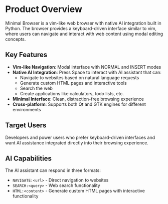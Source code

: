 # Product Overview

Minimal Browser is a vim-like web browser with native AI integration built in Python. The browser provides a keyboard-driven interface similar to vim, where users can navigate and interact with web content using modal editing concepts.

## Key Features

- **Vim-like Navigation**: Modal interface with NORMAL and INSERT modes
- **Native AI Integration**: Press Space to interact with AI assistant that can:
  - Navigate to websites based on natural language requests
  - Generate custom HTML pages and interactive tools
  - Search the web
  - Create applications like calculators, todo lists, etc.
- **Minimal Interface**: Clean, distraction-free browsing experience
- **Cross-platform**: Supports both Qt and GTK engines for different environments

## Target Users

Developers and power users who prefer keyboard-driven interfaces and want AI assistance integrated directly into their browsing experience.

## AI Capabilities

The AI assistant can respond in three formats:
- `NAVIGATE:<url>` - Direct navigation to websites
- `SEARCH:<query>` - Web search functionality  
- `HTML:<content>` - Generate custom HTML pages with interactive functionality